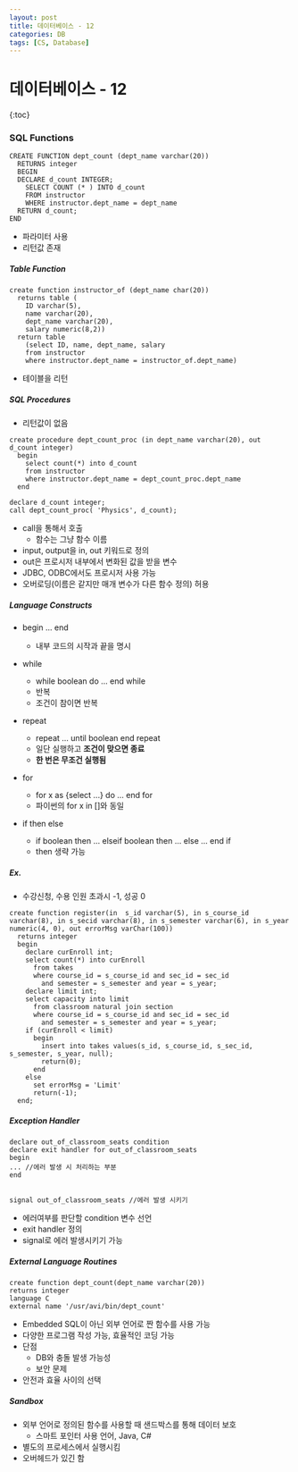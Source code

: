 ```yaml
---
layout: post
title: 데이터베이스 - 12
categories: DB
tags: [CS, Database]
---
```


# 데이터베이스 - 12

{:toc}

### SQL Functions

```
CREATE FUNCTION dept_count (dept_name varchar(20))
  RETURNS integer
  BEGIN
  DECLARE d_count INTEGER;
    SELECT COUNT (* ) INTO d_count
    FROM instructor
    WHERE instructor.dept_name = dept_name
  RETURN d_count;
END
```

- 파라미터 사용
- 리턴값 존재

##### Table Function

```
create function instructor_of (dept_name char(20))
  returns table (
    ID varchar(5),
    name varchar(20),
    dept_name varchar(20),
    salary numeric(8,2))
  return table
    (select ID, name, dept_name, salary
    from instructor
    where instructor.dept_name = instructor_of.dept_name)
```

- 테이블을 리턴

##### SQL Procedures

- 리턴값이 없음

```
create procedure dept_count_proc (in dept_name varchar(20), out d_count integer)
  begin
    select count(*) into d_count
    from instructor
    where instructor.dept_name = dept_count_proc.dept_name
  end
```

```
declare d_count integer;
call dept_count_proc( 'Physics', d_count);
```

- call을 통해서 호출
  - 함수는 그냥 함수 이름
- input, output을 in, out 키워드로 정의
- out은 프로시저 내부에서 변화된 값을 받을 변수
- JDBC, ODBC에서도 프로시저 사용 가능
- 오버로딩(이름은 같지만 매개 변수가 다른 함수 정의) 허용

##### Language Constructs

- begin ... end
  - 내부 코드의 시작과 끝을 명시
- while
  - while boolean do ... end while
  - 반복
  - 조건이 참이면 반복
- repeat
  - repeat ... until boolean end repeat
  - 일단 실행하고 **조건이 맞으면 종료**
  - **한 번은 무조건 실행됨**
- for

  - for x as {select ...} do ... end for
  - 파이썬의 for x in []와 동일

- if then else
  - if boolean then ... elseif boolean then ... else ... end if
  - then 생략 가능

##### Ex.

- 수강신청, 수용 인원 초과시 -1, 성공 0

```
create function register(in  s_id varchar(5), in s_course_id varchar(8), in s_secid varchar(8), in s_semester varchar(6), in s_year numeric(4, 0), out errorMsg varChar(100))
  returns integer
  begin
    declare curEnroll int;
    select count(*) into curEnroll
      from takes
      where course_id = s_course_id and sec_id = sec_id
        and semester = s_semester and year = s_year;
    declare limit int;
    select capacity into limit
      from classroom natural join section
      where course_id = s_course_id and sec_id = sec_id
        and semester = s_semester and year = s_year;
    if (curEnroll < limit)
      begin
        insert into takes values(s_id, s_course_id, s_sec_id, s_semester, s_year, null);
        return(0);
      end
    else
      set errorMsg = 'Limit'
      return(-1);
  end;
```

##### Exception Handler

```
declare out_of_classroom_seats condition
declare exit handler for out_of_classroom_seats
begin
... //에러 발생 시 처리하는 부분
end


signal out_of_classroom_seats //에러 발생 시키기
```

- 에러여부를 판단할 condition 변수 선언
- exit handler 정의
- signal로 에러 발생시키기 가능

##### External Language Routines

```
create function dept_count(dept_name varchar(20))
returns integer
language C
external name '/usr/avi/bin/dept_count'
```

- Embedded SQL이 아닌 외부 언어로 짠 함수를 사용 가능
- 다양한 프로그램 작성 가능, 효율적인 코딩 가능
- 단점
  - DB와 충돌 발생 가능성
  - 보안 문제
- 안전과 효율 사이의 선택

##### Sandbox

- 외부 언어로 정의된 함수를 사용할 때 샌드박스를 통해 데이터 보호
  - 스마트 포인터 사용 언어, Java, C#
- 별도의 프로세스에서 실행시킴
- 오버헤드가 있긴 함
